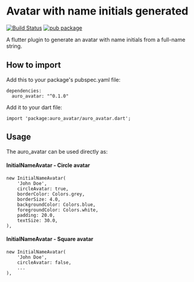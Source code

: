 # Avatar with name initials generated

[![Build Status](https://travis-ci.org/aurostudio/auro-avatar.svg?branch=master)](https://travis-ci.org/subosito/simple_gravatar)
[![pub package](https://img.shields.io/pub/v/auro_avatar.svg)](https://pub.dartlang.org/packages/auro_avatar)

A flutter plugin to generate an avatar with name initials from a full-name string.

## How to import

Add this to your package's pubspec.yaml file:
```
dependencies:
  auro_avatar: "^0.1.0"

```
Add it to your dart file:
```
import 'package:auro_avatar/auro_avatar.dart';
```
## Usage
The auro_avatar can be used directly as:

#### InitialNameAvatar - Circle avatar

```
new InitialNameAvatar(
    'John Doe',
    circleAvatar: true,
    borderColor: Colors.grey,
    borderSize: 4.0,
    backgroundColor: Colors.blue,
    foregroundColor: Colors.white,
    padding: 20.0,
    textSize: 30.0,
),
 ```

#### InitialNameAvatar - Square avatar

```
new InitialNameAvatar(
    'John Doe',
    circleAvatar: false,
    ...
),
 ```
